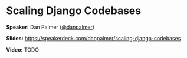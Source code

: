 # Scaling Django Codebases

**Speaker:** Dan Palmer ([@danpalmer](https://twitter.com/danpalmer))

**Slides:** https://speakerdeck.com/danpalmer/scaling-django-codebases

**Video:** TODO
